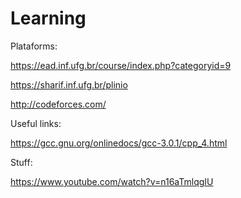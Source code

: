 # Learning

Plataforms:
  
  https://ead.inf.ufg.br/course/index.php?categoryid=9
  
  https://sharif.inf.ufg.br/plinio
  
  http://codeforces.com/

Useful links:
  
  https://gcc.gnu.org/onlinedocs/gcc-3.0.1/cpp_4.html

Stuff:

  https://www.youtube.com/watch?v=n16aTmlqgIU
